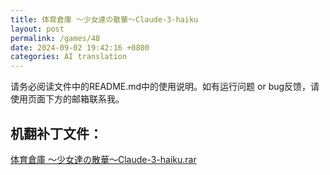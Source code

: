 ```yaml
---
title: 体育倉庫 ～少女達の散華～Claude-3-haiku
layout: post
permalink: /games/48
date: 2024-09-02 19:42:16 +0800
categories: AI translation
---
```



请务必阅读文件中的README.md中的使用说明。如有运行问题 or bug反馈，请使用页面下方的邮箱联系我。

## 机翻补丁文件：

[体育倉庫 ～少女達の散華～Claude-3-haiku.rar](../resources/%E4%BD%93%E8%82%B2%E5%80%89%E5%BA%AB%20%EF%BD%9E%E5%B0%91%E5%A5%B3%E9%81%94%E3%81%AE%E6%95%A3%E8%8F%AF%EF%BD%9EClaude-3-haiku.rar)

 

